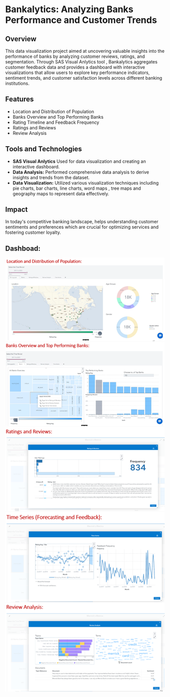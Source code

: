 # Bankalytics: Analyzing Banks Performance and Customer Trends

## Overview
This data visualization project aimed at uncovering valuable insights into the performance of banks by analyzing customer reviews, ratings, and segmentation. Through SAS Visual Anlytics tool , Bankalytics aggregates customer feedback data and provides a dashboard with interactive visualizations that allow users to explore key performance indicators, sentiment trends, and customer satisfaction levels across different banking institutions.

## Features
- Location and Distribution of Population
- Banks Overview and Top Performing Banks
- Rating Timeline and Feedback Frequency
- Ratings and Reviews
- Review Analysis

## Tools and Technologies
- **SAS Visual Anlytics** Used for data visualization and creating an interactive dashboard.
- **Data Analysis:** Performed comprehensive data analysis to derive insights and trends from the dataset.
- **Data Visualization:** Utilized various visualization techniques including pie charts, bar charts, line charts, word maps , tree maps and geography maps to represent data effectively.

## Impact

In today's competitive banking landscape, helps understanding customer sentiments and preferences which are crucial for optimizing services and fostering customer loyalty.

## Dashboad:

![Location and Distribution of Population](https://github.com/edwin-samuel-giftson/My-Projects/blob/main/My%20Projects/Bankalytics_Banks-Performace-and-Customer-Trends/dashboard-visualizations/1_location-distribution.png?raw=true)
![Banks Overview and Top Performing Banks](https://github.com/edwin-samuel-giftson/My-Projects/blob/main/My%20Projects/Bankalytics_Banks-Performace-and-Customer-Trends/dashboard-visualizations/2_banks-overview.png?raw=true)
![Rating Timeline and Feedback Frequency](https://github.com/edwin-samuel-giftson/My-Projects/blob/main/My%20Projects/Bankalytics_Banks-Performace-and-Customer-Trends/dashboard-visualizations/3_ratings-reviews.png?raw=true)
![Ratings and Reviews](https://github.com/edwin-samuel-giftson/My-Projects/blob/main/My%20Projects/Bankalytics_Banks-Performace-and-Customer-Trends/dashboard-visualizations/4_time-series.png?raw=true)
![Review Analysis](https://github.com/edwin-samuel-giftson/My-Projects/blob/main/My%20Projects/Bankalytics_Banks-Performace-and-Customer-Trends/dashboard-visualizations/5_review-analysis.png?raw=true)


